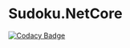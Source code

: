 # Sudoku.NetCore
[![Codacy Badge](https://api.codacy.com/project/badge/Grade/86dddad09fb64a2cb6bf1a5fea3f8a70)](https://app.codacy.com/app/diogenes25/Sudoku.NetCore?utm_source=github.com&utm_medium=referral&utm_content=diogenes25/Sudoku.NetCore&utm_campaign=Badge_Grade_Settings)